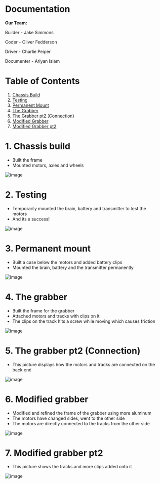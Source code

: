 # Documentation
**Our Team:**

Builder - Jake Simmons

Coder - Oliver Fedderson

Driver - Charlie Peiper

Documenter - Ariyan Islam

# Table of Contents

1. [Chassis Build](https://github.com/ariyan410/Robotic_portfolio/blob/main/README.md#1-chassis-build)
2. [Testing](https://github.com/ariyan410/Robotic_portfolio/blob/main/README.md#2-testing)
3. [Permanent Mount](https://github.com/ariyan410/Robotic_portfolio/blob/main/README.md#3-permanent-mount)
4. [The Grabber](https://github.com/ariyan410/Robotic_portfolio/blob/main/README.md#4-the-grabber)
5. [The Grabber pt2 (Connection)](https://github.com/ariyan410/Robotic_portfolio/blob/main/README.md#5-the-grabber-pt2-connection)
6. [Modified Grabber](https://github.com/ariyan410/Robotic_portfolio/blob/main/README.md#6-modified-grabber)
7. [Modified Grabber pt2](https://github.com/ariyan410/Robotic_portfolio/blob/main/README.md#7-modified-grabber-pt2)

# 1. Chassis build
* Built the frame
* Mounted motors, axles and wheels

![image](https://github.com/ariyan410/Robotic_portfolio/assets/143030217/cd7b2e8f-2423-4de9-9720-31dafd561c84)

# 2. Testing
* Temporarily mounted the brain, battery and transmitter to test the motors
* And its a success!

![image](https://github.com/ariyan410/Robotic_portfolio/assets/143030217/daaa968c-c5a0-4544-af54-0671092a8674)


# 3. Permanent mount
* Built a case below the motors and added battery clips
* Mounted the brain, battery and the transmitter permanently

![image](https://github.com/ariyan410/Robotic_portfolio/assets/143030217/dac5ded3-79dc-4671-8591-ba65d6611a90)

  
# 4. The grabber
* Built the frame for the grabber
* Attached motors and tracks with clips on it
* The clips on the track hits a screw while moving which causes friction

![image](https://github.com/ariyan410/Robotic_portfolio/assets/143030217/65446f62-58bc-4876-a903-cee82087096d)

# 5. The grabber pt2 (Connection)
* This picture displays how the motors and tracks are connected on the back end

![image](https://github.com/ariyan410/Robotic_portfolio/assets/143030217/cc914c49-0acd-4484-8059-dd6d00a5a4b1)


# 6. Modified grabber
* Modified and refined the frame of the grabber using more aluminum
* The motors have changed sides, went to the other side
* The motors are directly connected to the tracks from the other side

![image](https://github.com/ariyan410/Robotic_portfolio/assets/143030217/58ce4caf-dc80-41f6-b0ec-73f199f322b1)

# 7. Modified grabber pt2
* This picture shows the tracks and more clips added onto it

![image](https://github.com/ariyan410/Robotic_portfolio/assets/143030217/87bd1b84-f075-489b-9e0b-7335ee2eea43)
















